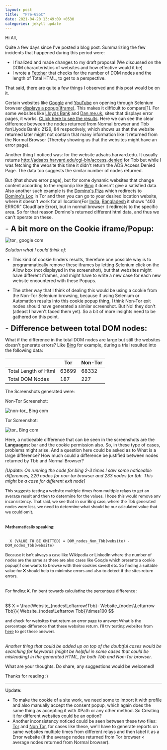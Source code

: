 ```yaml
---
layout: post
title:  "Pre-GSoC"
date: 2021-04-20 13:49:09 +0530
categories: jekyll update
---
```

<script src="https://polyfill.io/v3/polyfill.min.js?features=es6"></script>
<script id="MathJax-script" async
          src="https://cdn.jsdelivr.net/npm/mathjax@3.0.1/es5/tex-mml-chtml.js">
</script>

Hi All,

Quite a few days since I've posted a blog post. Summarizing the few incidents that happened during this period were:

- I finalized and made changes to my draft proposal (We discussed on the DOM characteristics of websites and how effective would it be)
- I wrote a [Fetcher](https://github.com/Hackhard/Fetcher/blob/main/exp.py) that checks for the number of DOM nodes and the length of Total HTML, to get to a perspective.

That said, there are quite a few things I observed and this post would be on it.


Certain websites like [Google](https://www.google.com) and [YouTube](https://www.youtube.com) on opening through Selenium browser [displays a popup(iframe)](https://stackoverflow.com/questions/64846902/how-to-get-rid-of-the-google-cookie-pop-up-with-my-selenium-automation).
This makes it difficult to compare[1]. For some websites like [Lloyds Bank](https://www.lloydsbank.com/) and [Dan.me.uk](https://dan.me.uk), sites that displays error pages, it works. [CLick here to see the results](https://github.com/Hackhard/Fetcher/blob/main/Error_websites/error_websites.txt). 
Here we can see the clear difference between the nodes returned from Normal browser and Tbb for(Llyods Bank): 2129, 84 respectively, which shows us that the website returned later might not contain that many information like it returned from the Normal Browser (Thereby showing us that the websites might have an error page).

Another thing I noticed was: for the website adsabs.harvard.edu. It usually returns http://adsabs.harvard.edu/cgi-bin/access_denied for Tbb but while I was fetching the website this time it didn't return the ADS Access Denied Page. The data too suggests the similar number of nodes returned. 

But (that shows error page), but for some dynamic websites that change content according to the region/ip like [Bing](https://www.bing.com/) it doesn't give a satisfied data. Also another such example is the [Domino's Piza](https://www.dominos.com/) which redirects to [Domino's Loc](https://www.dominos.com/index.intl.html) in Tor and then you can go to your desired location website, where it doesn't work for all location(For [India](https://www.dominos.co.in/), [Bangladesh](http://www.dominos.com.bd/) it shows "403 ERROR" Cloudflare Error), but in normal browser it redirects to the specific area. So for that reason Domino's returned different html data, and thus we can't operate on these.

<span style="
    font-size: x-large;
"> - **A bit more on the Cookie iframe/Popup:**</span>

![tor_ google com](https://user-images.githubusercontent.com/34208125/115275027-e3749c00-a15e-11eb-8385-32fca0b18aec.png)

 _Solution what I could think of:_

+ This kind of cookie hinders results, therefore one possible way is to programmatically remove these iframes by letting Selenium click on the Allow box (not displayed in the screenshot), but that websites might have different iframes, and might have to write a new case for each new website encountered with these Popups.

+ The other way that I think of dealing this would be using a cookie from the Non-Tor Selenium browsing, because if using Selenium or Automation results into this cookie popup thing, I think Non-Tor exit nodes should have generated a similar screenshot. But No! they don't (atleast I haven't faced them yet). So a bit of more insights need to be gathered on this point.

<span style="
    font-size: x-large;
">- **Difference between total DOM nodes:**</span>


What if the difference in the total DOM nodes are large but still the websites doesn't generate errors? Like [Bing](https://www.bing.com) for example, during a trial resulted into the following data:
 
|                 |                    Tor               | Non-Tor |
|-----------------|--------------------------------------|---------|
| Total Length of Html|         63699                        |  68332  |
| Total DOM Nodes |         187                          |   227   |


The Screenshots generated were:

Non-Tor Screenshot:

![non-tor_ Bing com](https://user-images.githubusercontent.com/34208125/115283643-466b3080-a169-11eb-8761-7474dd8f86f1.png)

Tor Screenshot:

![tor_ Bing com](https://user-images.githubusercontent.com/34208125/115283651-4834f400-a169-11eb-9678-f406c413b619.png)

Here, a noticeable difference that can be seen in the screenshots are the **Languages:** bar and the cookie permission also. So, in these type of cases, problems might arise. And a question here could be asked as to What is a large difference? How much could a difference be justified between nodes returned by Tbb and Normal Browser?

_[Update: On running the code for bing 2-3 times I saw some noticeable differences, 229 nodes for non-tor browser and 233 nodes for tbb. This might be a case for different exit node]_


<div class="my-custom-style" style="font-family: 'Lato';">
This suggests testing a website multiple times from multiple relays to get an average result and then to determine for the values. I hope this would remove any inconsistency.
That said, we see that in our Bing case, where the Tbb generated nodes were less, we need to determine what should be our calculated value that we could omit. 
<br>
<br>

<strong>Mathematically speaking:</strong>
<br><br>
</div>

      X (VALUE TO BE OMITTED) = DOM_nodes_Non_Tbb(website) - DOM_nodes_Tbb(website) 

<div class="my-custom-style" style="font-family: Lato;">                                          
Because it isn't always a case like Wikipedia or LinkedIn where the number of nodes are the same as there are also cases like Google which presents a cookie popup(if one wants to browse with their cookies saved) etc.
So finding a suitable value for <strong>X</strong> should help to minimise errors and also to detect if the sites return errors. 

<br>For finding <strong>X</strong>, I'm bent towards calculating the percentage difference : 
<br><br>
</div>
<p>
  $$ X = \frac{Website_{nodes\Leftarrow!Tbb}- Website_{nodes\Leftarrow Tbb}}{ Website_{nodes\Leftarrow Tbb}}\times100 $$
</p>
<!-- {:refdef: style="text-align: center;"}
   ![image](https://user-images.githubusercontent.com/34208125/115461662-4fcaca80-a247-11eb-8f67-3f2d5567029c.png)
{: refdef} -->

<div class="my-custom-style" style="font-family: Lato;">    
and check for websites that return an error page to answer: What is the percentage difference that these websites return. I'll try testing websites from <a href="https://gitlab.torproject.org/legacy/trac/-/wikis/org/doc/ListOfServicesBlockingTor">here</a> to get these answers.
<br><br>
</div>



_Another thing that could be added up on top of the doubtful cases would be searching for keywords (might be helpful in some cases that could be misleading) in the generated HTML, for both Tbb and Non-Tor browser._


What are your thoughts. Do share, any suggestions would be welcomed!

Thanks for reading  :)

----------------------------------------------------

Update: 

 + To make the cookie of a site work, we need some to import it with profile and also manually accept the consent popup, which again does the same thing as accepting it with XPath or any other method. So Creating it for different websites could be an option? 
 + Another inconsistency noticed could be seen between these two files: [Tor](https://raw.githubusercontent.com/Hackhard/Fetcher/main/2.0/Netflix_com/tor_%5BNetflix.com%5D_DOM_nodes.txt) and [Non Tor](https://raw.githubusercontent.com/Hackhard/Fetcher/main/2.0/Netflix_com/non_tor_%5BNetflix.com%5D_DOM_nodes.txt), for cases like these, we'll have to generate reports on same websites multiple times from different relays and then label it as a Error website (if the average nodes returned from Tor browser < average nodes returned from Normal browser).
 



